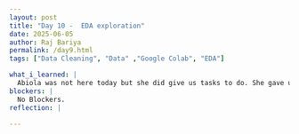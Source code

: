```yaml
---
layout: post
title: "Day 10 -  EDA exploration"
date: 2025-06-05
author: Raj Bariya
permalink: /day9.html
tags: ["Data Cleaning", "Data" ,"Google Colab", "EDA"]

what_i_learned: |
  Abiola was not here today but she did give us tasks to do. She gave us some videos reference that we can watch to learn or improve our EDA skills.
blockers: |
  No Blockers.
reflection: |
  
---
```

